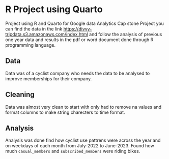 # R Project using Quarto
Project using R  and Quarto for Google data Analytics Cap stone Project you can find the data in the link 
<https://divvy-tripdata.s3.amazonaws.com/index.html> and follow the analysis of previous one year data and
results in the pdf or word document done through R programming language. 

## Data
Data was of a cyclist company who needs the data to be analysed to improve memberships for their company.

## Cleaning
Data was almost very clean to start with only had to remove na values and format columns to make string charecters
to time format. 

## Analysis 
Analysis was done find how cyclist use pattrens were across the year and on weekdays of each month from July-2022 to
June-2023. Found how much `casual_members` and `subscribed_members` were riding bikes.
